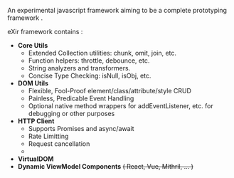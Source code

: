 An experimental javascript framework aiming to be a complete prototyping framework .<br>

eXir framework contains :
- **Core Utils**
  - Extended Collection utilities: chunk, omit, join, etc.
  - Function helpers: throttle, debounce, etc.
  - String analyzers and transformers.
  - Concise Type Checking: isNull, isObj, etc.
- **DOM Utils**
  - Flexible, Fool-Proof element/class/attribute/style CRUD
  - Painless, Predicable Event Handling
  - Optional native method wrappers for addEventListener, etc. for debugging or other purposes
- **HTTP Client**
  - Supports Promises and async/await
  - Rate Limitting
  - Request cancellation
  - 
- **VirtualDOM**
- **Dynamic ViewModel Components** ~~( React, Vue, Mithril, ... )~~
